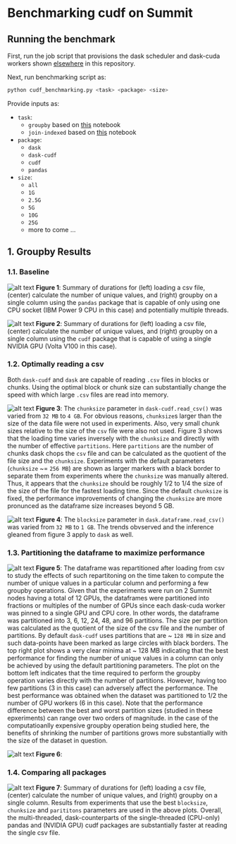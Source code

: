 # Benchmarking cudf on Summit

## Running the benchmark

First, run the job script that provisions the dask scheduler and dask-cuda workers shown [elsewhere](https://github.com/benjha/nvrapids_olcf/blob/branch-0.11/dask-cuda-batch/launch_dask_cuda_cluster.lsf) in this repository.

Next, run benchmarking script as: 

```bash
python cudf_benchmarking.py <task> <package> <size>
```

Provide inputs as:
* `task`: 
  * `groupby` based on [this](https://github.com/mrocklin/dask-gpu-benchmarks/blob/master/groupby-aggregations.ipynb) notebook
  * `join-indexed` based on [this](https://github.com/mrocklin/dask-gpu-benchmarks/blob/master/join-indexed.ipynb) notebook
* `package`:
  * `dask`
  * `dask-cudf`
  * `cudf`
  * `pandas`
* `size`:
  * `all`
  * `1G`
  * `2.5G`
  * `5G`
  * `10G`
  * `25G`
  * more to come ...

## 1. Groupby Results

### 1.1. Baseline 
![alt text](./pandas_benchmarks.png "Pandas baseline")
**Figure 1**: Summary of durations for (left) loading a csv file, (center) calculate the number of unique values, and (right) groupby on a single column using the ``pandas`` package that is capable of only using one CPU socket (IBM Power 9 CPU in this case) and potentially multiple threads. 

![alt text](./cudf_benchmarks.png "cudf baseline")
**Figure 2**: Summary of durations for (left) loading a csv file, (center) calculate the number of unique values, and (right) groupby on a single column using the ``cudf`` package that is capable of using a single NVIDIA GPU (Volta V100 in this case).

### 1.2. Optimally reading a csv

Both `dask-cudf` and `dask` are capable of reading `.csv` files in blocks or chunks. Using the optimal block or chunk size can substantially change the speed with which large `.csv` files are read into memory. 

![alt text](./Dask-cudf_chunk_sizes_load_times_3.png  "dask cudf chunksize")
**Figure 3**: The `chunksize` parameter in `dask-cudf.read_csv()` was varied from `32 MB` to `4 GB`. For obvious reasons, `chunksize`s larger than the size of the data file were not used in experiments. Also, very small chunk sizes relative to the size of the `csv` file were also not used. Figure 3 shows that the loading time varies inversely with the `chunksize` and directly with the number of effective `partitions`. Here `partitions` are the number of chunks dask chops the `csv` file and can be calculated as the quotient of the file size and the `chunksize`. Experiments with the default parameters (`chunksize` ~= `256 MB`) are shown as larger markers with a black border to separate them from experiments where the `chunksize` was manually altered. Thus, it appears that the `chunksize` should be roughly 1/2 to 1/4 the size of the size of the file for the fastest loading time. Since the default `chunksize` is fixed, the performance improvements of changing the `chunksize` are more pronunced as the dataframe size increases beyond 5 GB.

![alt text](./Dask_block_sizes_load_times_3.png  "dask blocksize")
**Figure 4**: The `blocksize` parameter in `dask.dataframe.read_csv()` was varied from `32 MB` to `1 GB`. The trends obvserved and the inference gleaned from figure 3 apply to `dask` as well. 

### 1.3. Partitioning the dataframe to maximize performance

![alt text](./Dask_cudf_partition_size_vs_unique_groupby_time_2.png  "dask cudf partitions")
**Figure 5**: The dataframe was repartitioned after loading from csv to study the effects of such repartitoning on the time taken to compute the number of unique values in a particular column and performing a few groupby operations. Given that the experiments were run on 2 Summit nodes having a total of 12 GPUs, the dataframes were partitioned into fractions or multiples of the number of GPUs since each dask-cuda worker was pinned to a single GPU and CPU core. In other words, the dataframe was partitioned into 3, 6, 12, 24, 48, and 96 partitions. The size per partition was calculated as the quotient of the size of the csv file and the number of partitions. By default `dask-cudf` uses partitions that are ~ `128 MB` in size and such data-points have been marked as large circles with black borders. The top right plot shows a very clear minima at ~ 128 MB indicating that the best performance for finding the number of unique values in a column can only be achieved by using the default partitioning parameters. The plot on the bottom left indicates that the time required to perform the groupby operation varies directly with the number of partitions. However, having too few partitions (3 in this case) can adversely affect the performance. The best performance was obtained when the dataset was partitioned to 1/2 the number of GPU workers (6 in this case). Note that the performance difference between the best and worst partition sizes (studied in these epxeriments) can range over two orders of magnitude. in the case of the computatioanlly expensive groupby operation being studied here, the benefits of shrinking the number of partitions grows more substantially with the size of the dataset in question.

![alt text](./Dask_partition_size_vs_unique_groupby_time_2.png "dask partitions") 
**Figure 6**: 

### 1.4. Comparing all packages
![alt text](./groupby_packages_comparison.png "Summary of Groupby")
**Figure 7**: Summary of durations for (left) loading a csv file, (center) calculate the number of unique values, and (right) groupby on a single column. Results from experiments that use the best ``blocksize``, ``chunksize`` and ``parititons`` parameters are used in the above plots. Overall, the multi-threaded, dask-counterparts of the single-threaded (CPU-only) pandas and (NVIDIA GPU) cudf packages are substantially faster at reading the single csv file. 
